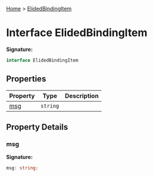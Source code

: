 [Home](../index.md) &gt; [ElidedBindingItem](./elidedbindingitem.md)

# Interface ElidedBindingItem

<b>Signature:</b>

```typescript
interface ElidedBindingItem 
```

## Properties

|  Property | Type | Description |
|  --- | --- | --- |
|  [msg](./elidedbindingitem.md#msg-property) | `string` |  |

## Property Details

<a id="msg-property"></a>

### msg

<b>Signature:</b>

```typescript
msg: string;
```

